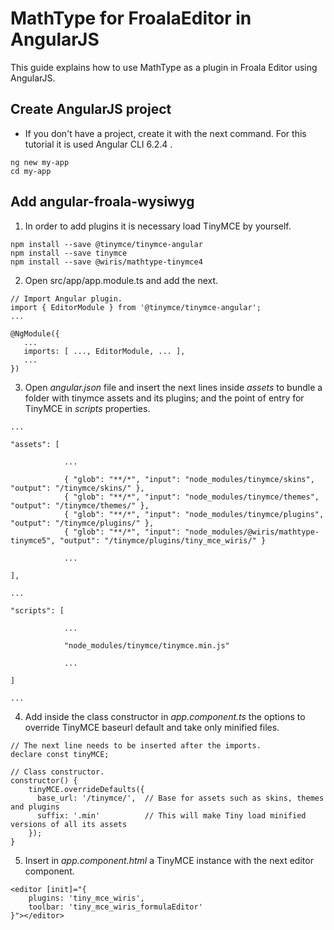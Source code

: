 
# MathType for FroalaEditor in AngularJS

This guide explains how to use MathType as a plugin in Froala Editor using AngularJS.

## Create AngularJS project

* If you don't have a project, create it with the next command. For this tutorial it is used Angular CLI 6.2.4 .

~~~
ng new my-app
cd my-app
~~~

## Add angular-froala-wysiwyg

1. In order to add plugins it is necessary load TinyMCE by yourself.

~~~
npm install --save @tinymce/tinymce-angular
npm install --save tinymce
npm install --save @wiris/mathtype-tinymce4
~~~

2. Open src/app/app.module.ts and add the next.

~~~
// Import Angular plugin.
import { EditorModule } from '@tinymce/tinymce-angular';
...

@NgModule({
   ...
   imports: [ ..., EditorModule, ... ],
   ...
})
~~~

3. Open _angular.json_ file and insert the next lines inside _assets_ to bundle a folder with tinymce assets and its plugins; and the point of entry for TinyMCE in _scripts_ properties.

~~~
...

"assets": [

            ...

            { "glob": "**/*", "input": "node_modules/tinymce/skins", "output": "/tinymce/skins/" },
            { "glob": "**/*", "input": "node_modules/tinymce/themes", "output": "/tinymce/themes/" },
            { "glob": "**/*", "input": "node_modules/tinymce/plugins", "output": "/tinymce/plugins/" },
            { "glob": "**/*", "input": "node_modules/@wiris/mathtype-tinymce5", "output": "/tinymce/plugins/tiny_mce_wiris/" }

            ...

],

...

"scripts": [

            ...

            "node_modules/tinymce/tinymce.min.js"

            ...

]

...
~~~

4. Add inside the class constructor in _app.component.ts_ the options to override TinyMCE baseurl default and take only minified files.

~~~
// The next line needs to be inserted after the imports.
declare const tinyMCE;

// Class constructor.
constructor() {
    tinyMCE.overrideDefaults({
      base_url: '/tinymce/',  // Base for assets such as skins, themes and plugins
      suffix: '.min'          // This will make Tiny load minified versions of all its assets
    });
}
~~~

5. Insert in _app.component.html_ a TinyMCE instance with the next editor component.

~~~
<editor [init]="{
    plugins: 'tiny_mce_wiris',
    toolbar: 'tiny_mce_wiris_formulaEditor'
}"></editor>
~~~